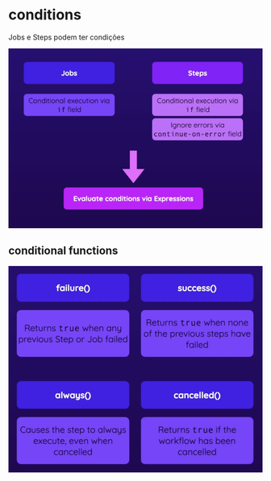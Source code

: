 # conditions

Jobs e Steps podem ter condições

![alt text](<../assets/Screenshot from 2025-06-19 11-50-05.png>)

## conditional functions

![alt text](../assets/conditional-functions.png)